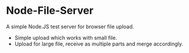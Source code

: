 # Node-File-Server

A simple Node.JS test server for browser file upload.

- Simple upload which works with small file.
- Upload for large file, receive as multiple parts and merge accordingly.
